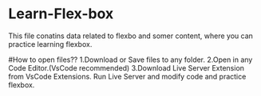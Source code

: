 # Learn-Flex-box
This file conatins data related to flexbo and somer content, where you can practice learning flexbox.

#How to open files??
1.Download or Save files to any folder.
2.Open in any Code Editor.(VsCode recommended)
3.Download Live Server Extension from VsCode Extensions.
Run Live Server and modify code and practice flexbox.
